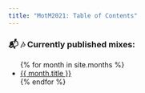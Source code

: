 ```yaml
---
title: "MotM2021: Table of Contents"
---
```


### :mailbox_with_mail: :notes: Currently published mixes:
<ul>
{% for month in site.months %}
    <li><a href="{{ month.url | relative_url }}">{{ month.title }}</a></li>
{% endfor %}
</ul>

